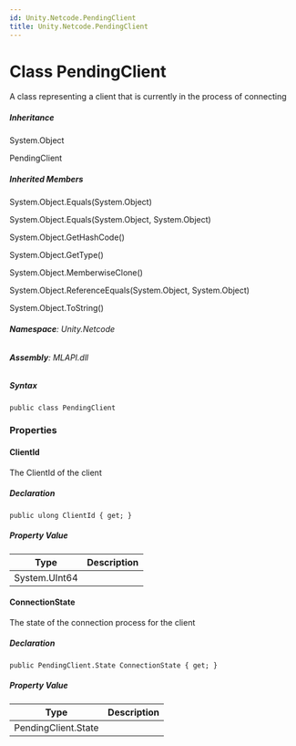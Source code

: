 ```yaml
---
id: Unity.Netcode.PendingClient
title: Unity.Netcode.PendingClient
---
```


# Class PendingClient


A class representing a client that is currently in the process of
connecting







##### Inheritance


System.Object




PendingClient






##### Inherited Members



System.Object.Equals(System.Object)





System.Object.Equals(System.Object, System.Object)





System.Object.GetHashCode()





System.Object.GetType()





System.Object.MemberwiseClone()





System.Object.ReferenceEquals(System.Object, System.Object)





System.Object.ToString()





###### **Namespace**: Unity.Netcode

###### **Assembly**: MLAPI.dll

##### Syntax


``` lang-csharp
public class PendingClient
```



### Properties

#### ClientId


The ClientId of the client






##### Declaration


``` lang-csharp
public ulong ClientId { get; }
```



##### Property Value

| Type          | Description |
|---------------|-------------|
| System.UInt64 |             |

#### ConnectionState


The state of the connection process for the client






##### Declaration


``` lang-csharp
public PendingClient.State ConnectionState { get; }
```



##### Property Value

| Type                | Description |
|---------------------|-------------|
| PendingClient.State |             |



